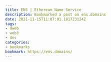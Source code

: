 ```yaml
---
title: ENS | Ethereum Name Service
description: Bookmarked a post on ens.domains
date: 2021-11-15T11:07:01.181723124Z
tags:
- dweb
- web3
- dns
categories:
- bookmarks
bookmark: https://ens.domains/
---
```



